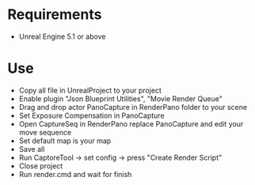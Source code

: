 # Requirements

- Unreal Engine 5.1 or above

# Use

- Copy all file in UnrealProject to your project
- Enable plugin "Json Blueprint Utilities", "Movie Render Queue"
- Drag and drop actor PanoCapture in RenderPano folder to your scene
- Set Exposure Compensation in PanoCapture
- Open CaptureSeq in RenderPano replace PanoCapture and edit your move sequence
- Set default map is your map
- Save all
- Run CaptoreTool -> set config -> press "Create Render Script"
- Close project
- Run render.cmd and wait for finish


